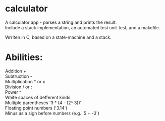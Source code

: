 # calculator
A calculator app - parses a string and prints the result.  
Include a stack implementation, an automated test unit-test, and a makefile.

Wrriten in C, based on a state-machine and a stack.

# Abilities:
Addition +  
Subtruction -  
Multiplication * or x  
Division / or :  
Power ^  
White spaces of defferent kinds  
Multiple parentheses '3 * (4 - (2^ 3))'  
Floating point numbers ('3.14')  
Minus as a sign before numbers (e.g. '5 + -3')  

